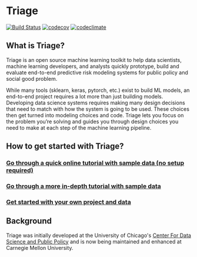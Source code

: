 # Triage

[![Build Status](https://travis-ci.org/dssg/triage.svg?branch=master)](https://travis-ci.org/dssg/triage)
[![codecov](https://codecov.io/gh/dssg/triage/branch/master/graph/badge.svg)](https://codecov.io/gh/dssg/triage)
[![codeclimate](https://codeclimate.com/github/dssg/triage.png)](https://codeclimate.com/github/dssg/triage)


## What is Triage?

Triage is an open source machine learning toolkit to help data scientists, machine learning developers, and analysts quickly prototype, build and evaluate end-to-end predictive risk modeling systems for public policy and social good problem.

While many tools (sklearn, keras, pytorch, etc.) exist to build ML models, an end-to-end project requires a lot more than just building models. Developing data science systems requires making many design decisions that need to match with how the system is going to be used. These choices then get turned into modeling choices and code. Triage lets you focus on the problem you’re solving and guides you through design choices you need to make at each step of the machine learning pipeline.

## How to get started with Triage?

### [Go through a quick online tutorial with sample data (no setup required)](https://colab.research.google.com/github/dssg/triage/blob/master/example/colab/colab_triage.ipynb)

### [Go through a more in-depth tutorial with sample data](dirtyduck/index.md)

### [Get started with your own project and data](quickstart.md)



## Background

Triage was initially developed at the University of Chicago's [Center For Data Science and Public Policy](http://dsapp.uchicago.edu) and is now being maintained and enhanced at Carnegie Mellon University.
